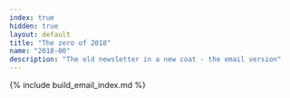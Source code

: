 ```yaml
---
index: true
hidden: true
layout: default
title: "The zero of 2018"
name: "2018-00"
description: "The old newsletter in a new coat - the email version"
---
```


{% include build_email_index.md %}
